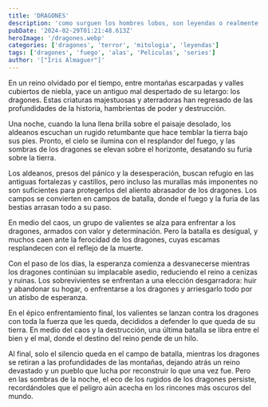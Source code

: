 ```yaml
---
title: 'DRAGONES'
description: 'como surguen los hombres lobos, son leyendas o realmente existieron, acaso siguen entren nosotros y podremos identificarlos?'
pubDate: '2024-02-29T01:21:48.613Z'
heroImage: '/dragones.webp'
categories: ['dragones', 'terror', 'mitologia', 'leyendas']
tags: ['dragones', 'fuego', 'alas', 'Peliculas', 'series']
author: '["Iris Almaguer"]'
---
```


En un reino olvidado por el tiempo, entre montañas escarpadas y valles cubiertos de niebla, yace un antiguo mal despertado de su letargo: los dragones. Estas criaturas majestuosas y aterradoras han regresado de las profundidades de la historia, hambrientas de poder y destrucción.

Una noche, cuando la luna llena brilla sobre el paisaje desolado, los aldeanos escuchan un rugido retumbante que hace temblar la tierra bajo sus pies. Pronto, el cielo se ilumina con el resplandor del fuego, y las sombras de los dragones se elevan sobre el horizonte, desatando su furia sobre la tierra.

Los aldeanos, presos del pánico y la desesperación, buscan refugio en las antiguas fortalezas y castillos, pero incluso las murallas más imponentes no son suficientes para protegerlos del aliento abrasador de los dragones. Los campos se convierten en campos de batalla, donde el fuego y la furia de las bestias arrasan todo a su paso.

En medio del caos, un grupo de valientes se alza para enfrentar a los dragones, armados con valor y determinación. Pero la batalla es desigual, y muchos caen ante la ferocidad de los dragones, cuyas escamas resplandecen con el reflejo de la muerte.

Con el paso de los días, la esperanza comienza a desvanecerse mientras los dragones continúan su implacable asedio, reduciendo el reino a cenizas y ruinas. Los sobrevivientes se enfrentan a una elección desgarradora: huir y abandonar su hogar, o enfrentarse a los dragones y arriesgarlo todo por un atisbo de esperanza.

En el épico enfrentamiento final, los valientes se lanzan contra los dragones con toda la fuerza que les queda, decididos a defender lo que queda de su tierra. En medio del caos y la destrucción, una última batalla se libra entre el bien y el mal, donde el destino del reino pende de un hilo.

Al final, solo el silencio queda en el campo de batalla, mientras los dragones se retiran a las profundidades de las montañas, dejando atrás un reino devastado y un pueblo que lucha por reconstruir lo que una vez fue. Pero en las sombras de la noche, el eco de los rugidos de los dragones persiste, recordándoles que el peligro aún acecha en los rincones más oscuros del mundo.
